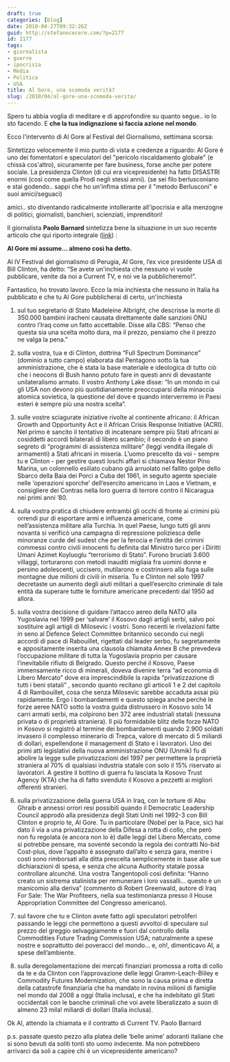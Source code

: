 ```yaml
---
draft: true
categories: [blog]
date: 2010-04-27T09:32:26Z
guid: http://stefanocecere.com/?p=2177
id: 2177
tags:
- giornalista
- guerre
- ipocrisia
- Media
- Politica
- USA
title: Al Gore, una scomoda verità?
slug: /2010/04/al-gore-una-scomoda-verita/
---
```


Spero tu abbia voglia di meditare e di approfondire su quanto segue.. io lo sto facendo. E **che la tua indignazione si faccia azione nel mondo**.

Ecco l'intervento di Al Gore al Festival del Giornalismo, settimana scorsa:

Sintetizzo velocemente il mio punto di vista e credenze a riguardo: Al Gore è uno dei fomentatori e speculatori del "pericolo riscaldamento globale" (e chissà cos'altro), sicuramente per fare business, forse anche per potere sociale. La presidenza Clinton (di cui era vicepresidente) ha fatto DISASTRI enormi (così come quella Prodi negli stessi anni). (se sei filo berlusconiano e stai godendo.. sappi che ho un'infima stima per il "metodo Berlusconi" e suoi amici/seguaci)

amici.. sto diventando radicalmente intollerante all'ipocrisia e alla menzogne di politici, giornalisti, banchieri, scienziati, imprenditori!

Il giornalista **Paolo Barnard** sintetizza bene la situazione in un suo recente articolo che qui riporto integrale ([link](http://paolobarnard.info/intervento_mostra_go.php?id=180)) :

**Al Gore mi assume… almeno così ha detto.**

Al IV Festival del giornalismo di Perugia, Al Gore, l’ex vice presidente USA di Bill Clinton, ha detto: “Se avete un'inchiesta che nessuno vi vuole pubblicare, venite da noi a Current TV, e noi ve la pubblicheremo!”.

Fantastico, ho trovato lavoro. Ecco la mia inchiesta che nessuno in Italia ha pubblicato e che tu Al Gore pubblicherai di certo, un'inchiesta

1) sul tuo segretario di Stato Madeleine Albright, che descrisse la morte di 350.000 bambini iracheni causata direttamente dalle sanzioni ONU contro l’Iraq come un fatto accettabile. Disse alla CBS: “Penso che questa sia una scelta molto dura, ma il prezzo, pensiamo che il prezzo ne valga la pena.”

2) sulla vostra, tua e di Clinton, dottrina “Full Spectrum Dominance” (dominio a tutto campo) elaborata dal Pentagono sotto la tua amministrazione, che è stata la base materiale e ideologica di tutto ciò che i neocons di Bush hanno potuto fare in questi anni di devastante unilateralismo armato. Il vostro Anthony Lake disse: “In un mondo in cui gli USA non devono più quotidianamente preoccuparsi della minaccia atomica sovietica, la questione del dove e quando interverremo in Paesi esteri è sempre più una nostra scelta”.

3) sulle vostre sciagurate iniziative rivolte al continente africano: il African Growth and Opportunity Act e il African Crisis Response Initiative (ACRI). Nel primo è sancito il tentativo di incatenare sempre più Stati africani ai cosiddetti accordi bilaterali di libero scambio; il secondo è un piano segreto di “programmi di assistenza militare” (leggi vendita illegale di armamenti) a Stati africani in miseria. L’uomo prescelto da voi - sempre tu e Clinton - per gestire questi loschi affari si chiamava Nestor Pino Marina, un colonnello esiliato cubano già arruolato nel fallito golpe dello Sbarco della Baia dei Porci a Cuba del 1961, in seguito agente speciale nelle ‘operazioni sporche’ dell’esercito americano in Laos e Vietnam, e consigliere dei Contras nella loro guerra di terrore contro il Nicaragua nei primi anni ’80.

4) sulla vostra pratica di chiudere entrambi gli occhi di fronte ai crimini più orrendi pur di esportare armi e influenza americane, come nell’assistenza militare alla Turchia. In quel Paese, lungo tutti gli anni novanta si verificò una campagna di repressione poliziesca delle minoranze curde del sudest che per la ferocia e l’entità dei crimini commessi contro civili innocenti fu definita dal Ministro turco per i Diritti Umani Azimet Koyluoglu “terrorismo di Stato”. Furono bruciati 3.600 villaggi, torturarono con metodi inauditi migliaia fra uomini donne e persino adolescenti, uccisero, mutilarono e costrinsero alla fuga sulle montagne due milioni di civili in miseria. Tu e Clinton nel solo 1997 decretaste un aumento degli aiuti militari a quell’esercito criminale di tale entità da superare tutte le forniture americane precedenti dal 1950 ad allora.

5) sulla vostra decisione di guidare l’attacco aereo della NATO alla Yugoslavia nel 1999 per ‘salvare’ il Kosovo dagli artigli serbi, salvo poi sostituire agli artigli di Milosevic i vostri. Sono recenti le rivelazioni fatte in seno al Defence Select Committee britannico secondo cui negli accordi di pace di Rabouillet, rigettati dal leader serbo, fu segretamente e appositamente inserita una clausola chiamata Annex B che prevedeva l’occupazione militare di tutta la Yugoslavia proprio per causare l’inevitabile rifiuto di Belgrado. Questo perché il Kosovo, Paese immensamente ricco di minerali, doveva divenire terra “ad economia di Libero Mercato” dove era imprescindibile la rapida “privatizzazione di tutti i beni statali” , secondo quanto recitano gli articoli 1 e 2 del capitolo 4 di Rambouillet, cosa che senza Milosevic sarebbe accaduta assai più rapidamente. Ergo i bombardamenti e questo spiega anche perché le forze aeree NATO sotto la vostra guida distrussero in Kosovo solo 14 carri armati serbi, ma colpirono ben 372 aree industriali statali (nessuna privata o di proprietà straniera). Il più formidabile blitz delle forze NATO in Kosovo si registrò al termine dei bombardamenti quando 2.900 soldati invasero il complesso minerario di Trepca, valore di mercato di 5 miliardi di dollari, espellendone il management di Stato e i lavoratori. Uno dei primi atti legislativi della nuova amministrazione ONU (Unmik) fu di abolire la legge sulle privatizzazioni del 1997 per permettere la proprietà straniera al 70% di qualsiasi industria statale con solo il 15% riservato ai lavoratori. A gestire il bottino di guerra fu lasciata la Kosovo Trust Agency (KTA) che ha di fatto svenduto il Kosovo a pezzetti ai migliori offerenti stranieri.

6) sulla privatizzazione della guerra USA in Iraq, con le torture di Abu Ghraib e annessi orrori resi possibili quando il Democratic Leadership Council approdò alla presidenza degli Stati Uniti nel 1992-3 con Bill Clinton e proprio te, Al Gore. Tu in particolare (Nobel per la Pace, sic) hai dato il via a una privatizzazione della Difesa a rotta di collo, che però non fu regolata (e ancora non lo è) dalle leggi del Libero Mercato, come si potrebbe pensare, ma sovente secondo la regola dei contratti No-bid Cost-plus, dove l’appalto è assegnato dall’alto e senza gara, mentre i costi sono rimborsati alla ditta prescelta semplicemente in base alle sue dichiarazioni di spesa, e senza che alcuna Authority statale possa controllare alcunché. Una vostra Tangentopoli così definita: “Hanno creato un sistrema stalinista per remunerare i loro vassalli… questo è un manicomio alla deriva” (commento di Robert Greenwald, autore di Iraq For Sale: The War Profiteers, nella sua testimonianza presso il House Appropriation Committee del Congresso americano).

7) sul favore che tu e Clinton avete fatto agli speculatori petroliferi passando le leggi che permettono a questi avvoltoi di speculare sul prezzo del greggio selvaggiamente e fuori dal controllo della Commodities Future Trading Commission USA; naturalmente a spese nostre e soprattutto dei poveracci del mondo… e, oh!, dimenticavo Al, a spese dell’ambiente.

8) sulla deregolamentazione dei mercati finanziari promossa a rotta di collo da te e da Clinton con l’approvazione delle leggi Gramm-Leach-Bliley e Commodity Futures Modernization, che sono la causa prima e diretta della catastrofe finanziaria che ha mandato in rovina milioni di famiglie nel mondo dal 2008 a oggi (Italia inclusa), e che ha indebitato gli Stati occidentali con le banche criminali che voi avete liberalizzato a suon di almeno 23 mila! miliardi di dollari (Italia inclusa).

Ok Al, attendo la chiamata e il contratto di Current TV. Paolo Barnard

p.s. passate questo pezzo alla platea delle ‘belle anime’ adoranti italiane che si sono bevuti da soliti tonti sto uomo indecente. Ma non potrebbero arrivarci da soli a capire chi è un vicepresidente americano?